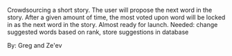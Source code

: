 Crowdsourcing a short story. The user will propose the next word in the story. After a given amount of time, the most voted upon word will be locked in as the next word in the story. Almost ready for launch. Needed: change suggested words based on rank, store suggestions in database

By: Greg and Ze'ev
